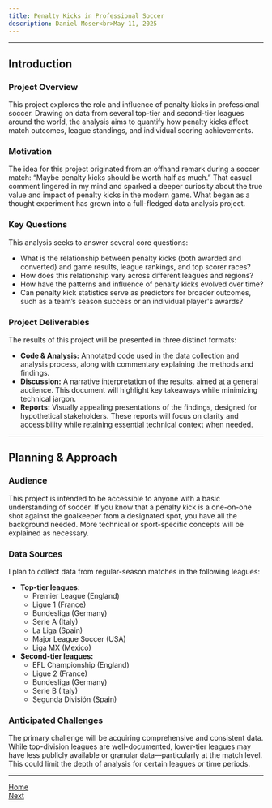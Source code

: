 ```yaml
---
title: Penalty Kicks in Professional Soccer
description: Daniel Moser<br>May 11, 2025
---
```


***

## Introduction
### Project Overview
This project explores the role and influence of penalty kicks in professional soccer. Drawing on data from several top-tier and second-tier leagues around the world, the analysis aims to quantify how penalty kicks affect match outcomes, league standings, and individual scoring achievements.

### Motivation
The idea for this project originated from an offhand remark during a soccer match: “Maybe penalty kicks should be worth half as much.” That casual comment lingered in my mind and sparked a deeper curiosity about the true value and impact of penalty kicks in the modern game. What began as a thought experiment has grown into a full-fledged data analysis project.

### Key Questions
This analysis seeks to answer several core questions:

- What is the relationship between penalty kicks (both awarded and converted) and game results, league rankings, and top scorer races?
- How does this relationship vary across different leagues and regions?
- How have the patterns and influence of penalty kicks evolved over time?
- Can penalty kick statistics serve as predictors for broader outcomes, such as a team’s season success or an individual player's awards?

### Project Deliverables
The results of this project will be presented in three distinct formats:

- **Code & Analysis:** Annotated code used in the data collection and analysis process, along with commentary explaining the methods and findings.
- **Discussion:** A narrative interpretation of the results, aimed at a general audience. This document will highlight key takeaways while minimizing technical jargon.
- **Reports:** Visually appealing presentations of the findings, designed for hypothetical stakeholders. These reports will focus on clarity and accessibility while retaining essential technical context when needed.

***

## Planning & Approach
### Audience
This project is intended to be accessible to anyone with a basic understanding of soccer. If you know that a penalty kick is a one-on-one shot against the goalkeeper from a designated spot, you have all the background needed. More technical or sport-specific concepts will be explained as necessary.

### Data Sources
I plan to collect data from regular-season matches in the following leagues:

- **Top-tier leagues:**
  - Premier League (England)
  - Ligue 1 (France)
  - Bundesliga (Germany)
  - Serie A (Italy)
  - La Liga (Spain)
  - Major League Soccer (USA)
  - Liga MX (Mexico)
- **Second-tier leagues:**
  - EFL Championship (England)
  - Ligue 2 (France)
  - Bundesliga (Germany)
  - Serie B (Italy)
  - Segunda División (Spain)

### Anticipated Challenges
The primary challenge will be acquiring comprehensive and consistent data. While top-division leagues are well-documented, lower-tier leagues may have less publicly available or granular data—particularly at the match level. This could limit the depth of analysis for certain leagues or time periods.

***

[Home](/penaltykicks)  
[Next](background)
